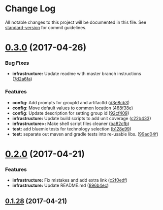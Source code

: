 # Change Log

All notable changes to this project will be documented in this file. See [standard-version](https://github.com/conventional-changelog/standard-version) for commit guidelines.

<a name="0.3.0"></a>
# [0.3.0](https://github.ibm.com/arf/java-codegen-yeoman/compare/v0.2.0...v0.3.0) (2017-04-26)


### Bug Fixes

* **infrastructure:** Update readme with master branch instructions ([7d2a6fa](https://github.ibm.com/arf/java-codegen-yeoman/commit/7d2a6fa))


### Features

* **config:** Add prompts for groupId and artifactId ([d3e8cb3](https://github.ibm.com/arf/java-codegen-yeoman/commit/d3e8cb3))
* **config:** Move default values to common location ([468f38e](https://github.ibm.com/arf/java-codegen-yeoman/commit/468f38e))
* **config:** Update description for setting group id ([92cf409](https://github.ibm.com/arf/java-codegen-yeoman/commit/92cf409))
* **infrastructure:** Update build scripts to add unit coverage ([c22b433](https://github.ibm.com/arf/java-codegen-yeoman/commit/c22b433))
* **infrastructure>:** Make shell script files cleaner ([ba82cfb](https://github.ibm.com/arf/java-codegen-yeoman/commit/ba82cfb))
* **test:** add bluemix tests for technology selection ([b128e99](https://github.ibm.com/arf/java-codegen-yeoman/commit/b128e99))
* **test:** separate out maven and gradle tests into re-usable libs. ([99ad04f](https://github.ibm.com/arf/java-codegen-yeoman/commit/99ad04f))



<a name="0.2.0"></a>
# [0.2.0](https://github.ibm.com/arf/java-codegen-yeoman/compare/v0.1.28...v0.2.0) (2017-04-21)


### Features

* **infrastructure:** Fix mistakes and add extra link ([c2f0edf](https://github.ibm.com/arf/java-codegen-yeoman/commit/c2f0edf))
* **infrastructure:** Update README.md ([896b4ec](https://github.ibm.com/arf/java-codegen-yeoman/commit/896b4ec))



<a name="0.1.28"></a>
## [0.1.28](https://github.ibm.com/arf/java-codegen-yeoman/compare/v0.1.25...v0.1.28) (2017-04-21)
